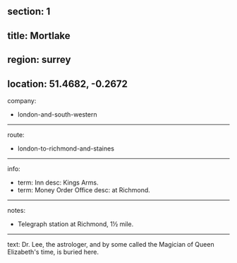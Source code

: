 section: 1
----
title: Mortlake
----
region: surrey
----
location: 51.4682, -0.2672
----
company:
- london-and-south-western
----
route:
- london-to-richmond-and-staines
----
info:
- term: Inn
  desc: Kings Arms.
- term: Money Order Office
  desc: at Richmond.
----
notes:
- Telegraph station at Richmond, 1½ mile.
----
text: Dr. Lee, the astrologer, and by some called the Magician of Queen Elizabeth's time, is buried here.
